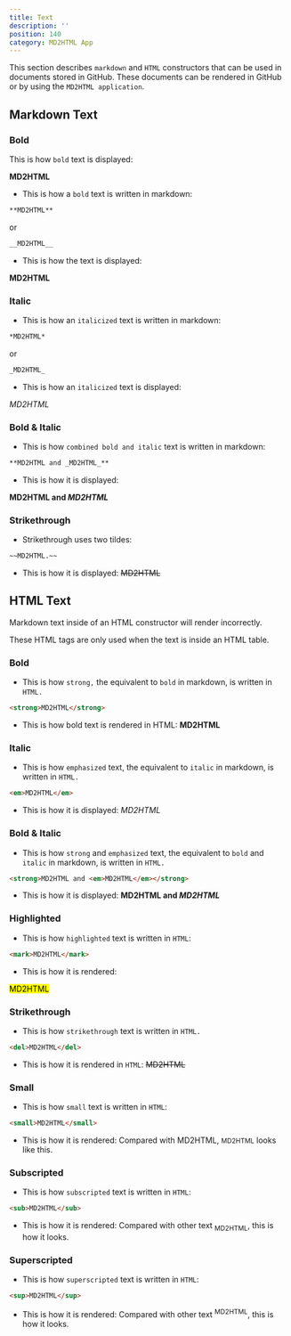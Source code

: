 ```yaml
---
title: Text
description: ''
position: 140
category: MD2HTML App
---
```


This section describes `markdown` and `HTML` constructors that can be used in documents stored in GitHub. These documents can be rendered in GitHub or by using the  `MD2HTML application`. 

## Markdown Text
### Bold
This is how `bold` text is displayed:

**MD2HTML**

* This is how a `bold` text is written in markdown:

```md
**MD2HTML**
```
or

```md
__MD2HTML__
```
* This is how the text is displayed:

__MD2HTML__

### Italic

* This is how an `italicized` text is written in markdown:

```md
*MD2HTML*
```
or

```md
_MD2HTML_
```

* This is how an `italicized` text is displayed:

_MD2HTML_

### Bold & Italic

* This is how `combined bold and italic` text is written in markdown:

```md
**MD2HTML and _MD2HTML_**
```
* This is how it is displayed:

**MD2HTML and _MD2HTML_**

### Strikethrough

* Strikethrough uses two tildes:

```md
~~MD2HTML.~~
```
* This is how it is displayed:
~~MD2HTML~~

## HTML Text

Markdown text inside of an HTML constructor will render incorrectly.

<alert type="warning">These HTML tags are only used when the text is inside an HTML table.</alert>

### Bold
* This is how `strong,` the equivalent to `bold` in markdown, is written in `HTML.`

```html
<strong>MD2HTML</strong>
```
* This is how bold text is rendered in HTML:
<strong>MD2HTML</strong>

### Italic 
* This is how `emphasized` text, the equivalent to `italic` in markdown, is written in `HTML.`

```html
<em>MD2HTML</em>
```
* This is how it is displayed:
<em>MD2HTML</em>

### Bold & Italic 
* This is how `strong` and `emphasized` text, the equivalent to `bold` and `italic` in markdown, is written in `HTML.`

```html
<strong>MD2HTML and <em>MD2HTML</em></strong>
```
* This is how it is displayed:
<strong>MD2HTML and <em>MD2HTML</em></strong>

### Highlighted
* This is how `highlighted` text is written in `HTML`:

```html
<mark>MD2HTML</mark>
```
* This is how it is rendered:

<mark>MD2HTML</mark>

### Strikethrough
* This is how `strikethrough` text is written in `HTML.`
```html
<del>MD2HTML</del>
```
* This is how it is rendered in `HTML`:
<del>MD2HTML</del>

### Small	
* This is how `small` text is written in `HTML`:
```html
<small>MD2HTML</small>
```
* This is how it is rendered:
Compared with MD2HTML, <small>MD2HTML</small> looks like this.

### Subscripted
* This is how `subscripted` text is written in `HTML`:
```html
<sub>MD2HTML</sub>
```
* This is how it is rendered:
Compared with other text <sub>MD2HTML</sub>, this is how it looks.

### Superscripted
* This is how `superscripted` text is written in `HTML`:
```html
<sup>MD2HTML</sup>
```
* This is how it is rendered:
Compared with other text <sup>MD2HTML</sup>, this is how it looks.